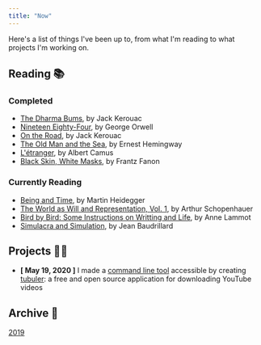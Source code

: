 ```yaml
---
title: "Now"
---
```


Here's a list of things I've been up to, from what I'm reading to what projects I'm working on.

## Reading 📚

### Completed

* [The Dharma Bums](https://en.wikipedia.org/wiki/The_Dharma_Bums), by Jack Kerouac
* [Nineteen Eighty-Four](https://en.wikipedia.org/wiki/Nineteen_Eighty-Four), by George Orwell
* [On the Road](https://en.wikipedia.org/wiki/On_the_Road), by Jack Kerouac
* [The Old Man and the Sea](https://en.wikipedia.org/wiki/The_Old_Man_and_the_Sea), by Ernest Hemingway
* [L'étranger](https://en.wikipedia.org/wiki/The_Stranger_(Camus_novel)), by Albert Camus
* [Black Skin, White Masks](https://en.wikipedia.org/wiki/Black_Skin,_White_Masks), by Frantz Fanon

### Currently Reading

* [Being and Time](https://en.wikipedia.org/wiki/Being_and_Time), by Martin Heidegger
* [The World as Will and Representation, Vol. 1](https://en.wikipedia.org/wiki/The_World_as_Will_and_Representation), by Arthur Schopenhauer
* [Bird by Bird: Some Instructions on Writting and Life](https://archive.org/details/birdbybirdsomein00lamo), by Anne Lammot
* [Simulacra and Simulation](https://en.wikipedia.org/wiki/Simulacra_and_Simulation), by Jean Baudrillard

## Projects 👨‍💻

* **[ May 19, 2020 ]** I made a [command line tool](https://ytdl-org.github.io/youtube-dl/index.html) accessible by creating [tubuler](https://github.com/dtcrout/tubuler): a free and open source application for downloading YouTube videos

## Archive 💾

[2019](/archive/now_2019)
